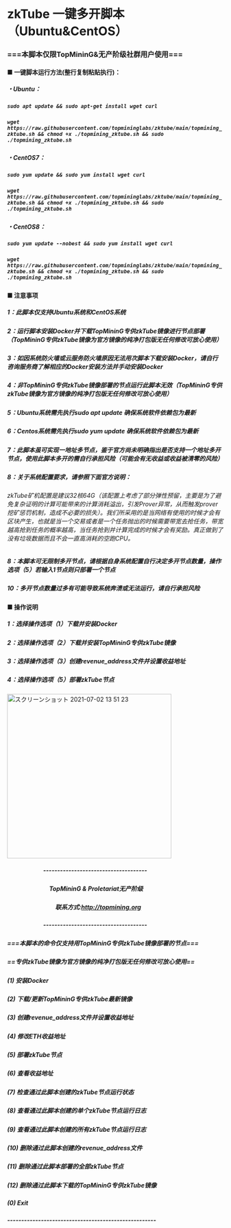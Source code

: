 # zkTube 一键多开脚本（Ubuntu&CentOS）
### ===本脚本仅限TopMininG&amp;无产阶级社群用户使用===
#### ■ 一键脚本运行方法(整行复制粘贴执行)：
##### ・Ubuntu：
##### ___`sudo apt update && sudo apt-get install wget curl`___
##### ___`wget https://raw.githubusercontent.com/topmininglabs/zktube/main/topmining_zktube.sh && chmod +x ./topmining_zktube.sh && sudo ./topmining_zktube.sh`___
##### ・CentOS7：
##### ___`sudo yum update && sudo yum install wget curl`___
##### ___`wget https://raw.githubusercontent.com/topmininglabs/zktube/main/topmining_zktube.sh && chmod +x ./topmining_zktube.sh && sudo ./topmining_zktube.sh`___

##### ・CentOS8：
##### ___`sudo yum update --nobest && sudo yum install wget curl`___
##### ___`wget https://raw.githubusercontent.com/topmininglabs/zktube/main/topmining_zktube.sh && chmod +x ./topmining_zktube.sh && sudo ./topmining_zktube.sh`___


#### ■ 注意事项
##### 1：此脚本仅支持Ubuntu系统和CentOS系统
##### 2：运行脚本安装Docker并下载TopMininG专供zkTube镜像进行节点部署（TopMininG专供zkTube镜像为官方镜像的纯净打包版无任何修改可放心使用） 
##### 3：如因系统防火墙或云服务防火墙原因无法用次脚本下载安装Docker，请自行咨询服务商了解相应的Docker安装方法并手动安装Docker
##### 4：非TopMininG专供zkTube镜像部署的节点运行此脚本无效（TopMininG专供zkTube镜像为官方镜像的纯净打包版无任何修改可放心使用） 
##### 5：Ubuntu系统需先执行sudo apt update 确保系统软件依赖包为最新
##### 6：Centos系统需先执行sudo yum update 确保系统软件依赖包为最新
##### 7：此脚本虽可实现一地址多节点，鉴于官方尚未明确指出是否支持一个地址多开节点，使用此脚本多开的需自行承担风险（可能会有无收益或收益被清零的风险）
##### 8：关于系统配置要求，请参照下面官方说明：
###### zkTube矿机配置是建议32核64G（该配置上考虑了部分弹性预留，主要是为了避免复杂证明的计算可能带来的计算消耗溢出，引发Prover异常，从而触发prover挖矿惩罚机制，造成不必要的损失）。我们所采用的是当网络有使用的时候才会有区块产生，也就是当一个交易或者是一个任务抛出的时候需要带宽去抢任务，带宽越高抢到任务的概率越高，当任务抢到并计算完成的时候才会有奖励。真正做到了没有垃圾数据而且不会一直高消耗的空跑CPU。
##### 8：本脚本可无限制多开节点，请根据自身系统配置自行决定多开节点数量，操作选项（5）若输入1节点则只部署一个节点
##### 10：多开节点数量过多有可能导致系统奔溃或无法运行，请自行承担风险

#### ■ 操作说明
##### 1：选择操作选项（1）下载并安装Docker
##### 2：选择操作选项（2）下载并安装TopMininG专供zkTube镜像
##### 3：选择操作选项（3）创建revenue_address文件并设置收益地址
##### 4：选择操作选项（5）部署zkTube节点
#####

<img width="383" alt="スクリーンショット 2021-07-02 13 51 23" src="https://user-images.githubusercontent.com/86814869/124222477-cab03b80-db3c-11eb-8750-ceb1d1a42924.png">

##### &emsp;&emsp;&emsp;&emsp;&emsp;&emsp;-------------------------------------  
##### &emsp;&emsp;&emsp;&emsp;&emsp;&emsp;&emsp;TopMininG & Proletariat无产阶级
##### &emsp;&emsp;&emsp;&emsp;&emsp;&emsp;&emsp;&emsp;联系方式:http://topmining.org
##### &emsp;&emsp;&emsp;&emsp;&emsp;&emsp;------------------------------------- 
##### 
##### ===本脚本的命令仅支持用TopMininG专供zkTube镜像部署的节点===
##### ==专供zkTube镜像为官方镜像的纯净打包版无任何修改可放心使用==
##### 
##### (1) 安装Docker
##### (2) 下载/更新TopMininG专供zkTube最新镜像
##### (3) 创建revenue_address文件并设置收益地址
##### (4) 修改ETH收益地址
##### (5) 部署zkTube节点
##### (6) 查看收益地址
##### (7) 检查通过此脚本创建的zkTube节点运行状态
##### (8) 查看通过此脚本创建的单个zkTube节点运行日志
##### (9) 查看通过此脚本创建的所有zkTube节点运行日志
##### (10) 删除通过此脚本创建的revenue_address文件
##### (11) 删除通过此脚本部署的全部zkTube节点
##### (12) 删除通过此脚本下载的TopMininG专供zkTube镜像
##### (0) Exit
##### -----------------------------------------------------
#
